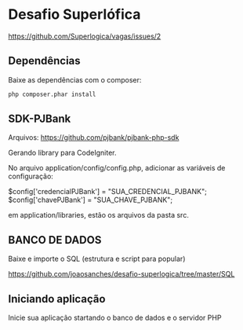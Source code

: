 # Desafio Superlófica

https://github.com/Superlogica/vagas/issues/2

## Dependências
Baixe as dependências com o composer:

```sh
php composer.phar install
```

## SDK-PJBank
Arquivos: 
https://github.com/pjbank/pjbank-php-sdk

Gerando library para CodeIgniter.

No arquivo application/config/config.php, adicionar as variáveis de configuração:

$config['credencialPJBank'] = "SUA_CREDENCIAL_PJBANK";
$config['chavePJBank'] = "SUA_CHAVE_PJBANK";

em application/libraries, estão os arquivos da pasta src.

## BANCO DE DADOS

Baixe e importe o SQL (estrutura e script para popular)

https://github.com/joaosanches/desafio-superlogica/tree/master/SQL


## Iniciando aplicação
Inicie sua aplicação startando o banco de dados e o servidor PHP
